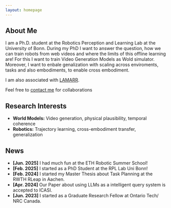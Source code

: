 ```yaml
---
layout: homepage
---
```


## About Me

I am a Ph.D. student at the Robotics Perception and Learning Lab at the University of Bonn. During my PhD I want to answer the question, how we can train robots from web videos and where the limits of this offline learning are! For this I want to train Video Generation Models as Wold simulator. Moreover, I want to enbale genalization with scaling  across enviroments, tasks and also embodiments, to enable cross embodiment.

I am also associated with [LAMARR](https://lamarr-institute.org). 

Feel free to [contact me](mailto:sazirar@uni-bonn.de) for collaborations



## Research Interests

- **World Models:** Video generation, physical plausibility, temporal coherence  
- **Robotics:** Trajectory learning, cross-embodiment transfer, generalization

## News

- **[Jun. 2025]** I had much fun at the ETH Robotic Summer School!
- **[Feb. 2025]** I started as a PhD Student at the RPL Lab Uni Bonn!
- **[Feb. 2024]** I started my Master Thesis about Task Planning at the RWTH RLeap in Aachen.
- **[Apr. 2024]** Our Paper about using LLMs as a intelligent query system is accepted to ICASI.
- **[Jun. 2023]** I started as a Graduate Research Fellow at Ontario Tech/ NRC Canada.
